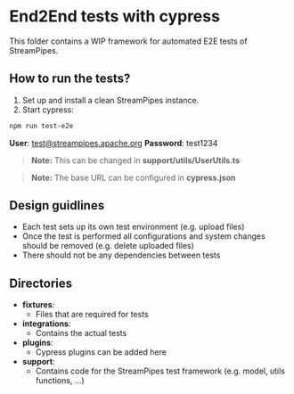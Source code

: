 <!--
  ~ Licensed to the Apache Software Foundation (ASF) under one or more
  ~ contributor license agreements.  See the NOTICE file distributed with
  ~ this work for additional information regarding copyright ownership.
  ~ The ASF licenses this file to You under the Apache License, Version 2.0
  ~ (the "License"); you may not use this file except in compliance with
  ~ the License.  You may obtain a copy of the License at
  ~
  ~    http://www.apache.org/licenses/LICENSE-2.0
  ~
  ~ Unless required by applicable law or agreed to in writing, software
  ~ distributed under the License is distributed on an "AS IS" BASIS,
  ~ WITHOUT WARRANTIES OR CONDITIONS OF ANY KIND, either express or implied.
  ~ See the License for the specific language governing permissions and
  ~ limitations under the License.
  ~
  -->
  
# End2End tests with cypress
This folder contains a WIP framework for automated E2E tests of StreamPipes.

## How to run the tests?
1. Set up and install a clean StreamPipes instance.
2. Start cypress:
```bash
npm run test-e2e
```

**User**: test@streampipes.apache.org **Password**: test1234

>**Note:** This can be changed in **support/utils/UserUtils.ts**


>**Note:** The base URL can be configured in **cypress.json**

## Design guidlines
* Each test sets up its own test environment (e.g. upload files)
* Once the test is performed all configurations and system changes should be removed (e.g. delete uploaded files)
* There should not be any dependencies between tests

## Directories
* **fixtures**: 
    * Files that are required for tests
* **integrations**: 
    * Contains the actual tests
* **plugins**: 
    * Cypress plugins can be added here
* **support**: 
    * Contains code for the StreamPipes test framework (e.g. model, utils functions, ...)
